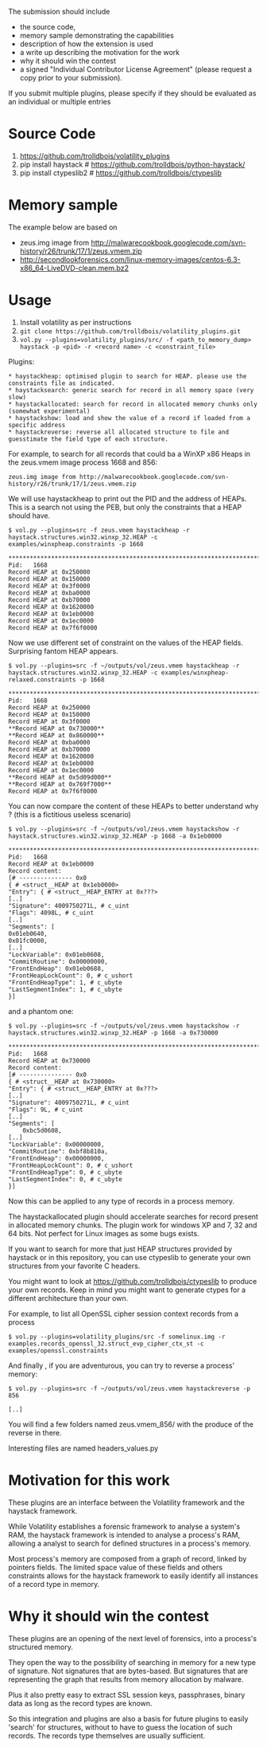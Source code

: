 
The submission should include 

 * the source code, 
 * memory sample demonstrating the capabilities
 * description of how the extension is used
 * a write up describing the motivation for the work 
 * why it should win the contest 
 * a signed "Individual Contributor License Agreement" (please request a copy prior to your submission).

If you submit multiple plugins, please specify if they should be evaluated as an individual or multiple entries

Source Code
===========

1. https://github.com/trolldbois/volatility_plugins
2. pip install haystack # https://github.com/trolldbois/python-haystack/
3. pip install ctypeslib2 # https://github.com/trolldbois/ctypeslib
 
Memory sample
=============

The example below are based on 

 * zeus.img image from http://malwarecookbook.googlecode.com/svn-history/r26/trunk/17/1/zeus.vmem.zip
 * http://secondlookforensics.com/linux-memory-images/centos-6.3-x86_64-LiveDVD-clean.mem.bz2

Usage
=====

1. Install volatility as per instructions
2. `git clone https://github.com/trolldbois/volatility_plugins.git`
3. `vol.py --plugins=volatility_plugins/src/ -f <path_to_memory_dump> haystack -p <pid> -r <record name> -c <constraint_file>`

Plugins:

    * haystackheap: optimised plugin to search for HEAP. please use the constraints file as indicated. 
    * haystacksearch: generic search for record in all memory space (very slow)
    * haystackallocated: search for record in allocated memory chunks only (somewhat experimental)
    * haystackshow: load and show the value of a record if loaded from a specific address
    * haystackreverse: reverse all allocated structure to file and guesstimate the field type of each structure.


For example, to search for all records that could ba a WinXP x86 Heaps in the zeus.vmem image process 1668 and 856:

    zeus.img image from http://malwarecookbook.googlecode.com/svn-history/r26/trunk/17/1/zeus.vmem.zip

We will use haystackheap to print out the PID and the address of HEAPs. This is a search not using the PEB, 
but only the constraints that a HEAP should have. 

    $ vol.py --plugins=src -f zeus.vmem haystackheap -r haystack.structures.win32.winxp_32.HEAP -c examples/winxpheap.constraints -p 1668

    ************************************************************************
    Pid:   1668
    Record HEAP at 0x250000
    Record HEAP at 0x150000
    Record HEAP at 0x3f0000
    Record HEAP at 0xba0000
    Record HEAP at 0xb70000
    Record HEAP at 0x1620000
    Record HEAP at 0x1eb0000
    Record HEAP at 0x1ec0000
    Record HEAP at 0x7f6f0000
    
Now we use different set of constraint on the values of the HEAP fields. Surprising fantom HEAP appears.

    $ vol.py --plugins=src -f ~/outputs/vol/zeus.vmem haystackheap -r haystack.structures.win32.winxp_32.HEAP -c examples/winxpheap-relaxed.constraints -p 1668

    ************************************************************************
    Pid:   1668
    Record HEAP at 0x250000
    Record HEAP at 0x150000
    Record HEAP at 0x3f0000
    **Record HEAP at 0x730000**
    **Record HEAP at 0x860000**
    Record HEAP at 0xba0000
    Record HEAP at 0xb70000
    Record HEAP at 0x1620000
    Record HEAP at 0x1eb0000
    Record HEAP at 0x1ec0000
    **Record HEAP at 0x5d09d000**
    **Record HEAP at 0x769f7000**
    Record HEAP at 0x7f6f0000

You can now compare the content of these HEAPs to better understand why ? (this is a fictitious useless scenario)

    $ vol.py --plugins=src -f ~/outputs/vol/zeus.vmem haystackshow -r haystack.structures.win32.winxp_32.HEAP -p 1668 -a 0x1eb0000 

    ************************************************************************
    Pid:   1668
    Record HEAP at 0x1eb0000
    Record content:
    [# --------------- 0x0 
    { # <struct__HEAP at 0x1eb0000>
    "Entry": { # <struct__HEAP_ENTRY at 0x???>
    [..]
    "Signature": 4009750271L, # c_uint
    "Flags": 4098L, # c_uint
    [..]
    "Segments": [
	0x01eb0640,
	0x01fc0000,
	[..]
    "LockVariable": 0x01eb0608,
    "CommitRoutine": 0x00000000,
    "FrontEndHeap": 0x01eb0688,
    "FrontHeapLockCount": 0, # c_ushort
    "FrontEndHeapType": 1, # c_ubyte
    "LastSegmentIndex": 1, # c_ubyte
    }]

and a phantom one:

    $ vol.py --plugins=src -f ~/outputs/vol/zeus.vmem haystackshow -r haystack.structures.win32.winxp_32.HEAP -p 1668 -a 0x730000 

    ************************************************************************
    Pid:   1668
    Record HEAP at 0x730000
    Record content:
    [# --------------- 0x0 
    { # <struct__HEAP at 0x730000>
    "Entry": { # <struct__HEAP_ENTRY at 0x???>
    [..]
    "Signature": 4009750271L, # c_uint
    "Flags": 9L, # c_uint
    [..]
    "Segments": [
        0xbc5d0608,
    [..]
    "LockVariable": 0x00000000,
    "CommitRoutine": 0xbf8b810a,
    "FrontEndHeap": 0x00000000,
    "FrontHeapLockCount": 0, # c_ushort
    "FrontEndHeapType": 0, # c_ubyte
    "LastSegmentIndex": 0, # c_ubyte
    }]

Now this can be applied to any type of records in a process memory.

The haystackallocated plugin should accelerate searches for record present in allocated memory chunks.
The plugin work for windows XP and 7, 32 and 64 bits. Not perfect for Linux images as some bugs exists.

If you want to search for more that just HEAP structures provided by haystack or in this repository,
you can use ctypeslib to generate your own structures from your favorite C headers. 

You might want to look at https://github.com/trolldbois/ctypeslib to produce your own records.
Keep in mind you might want to generate ctypes for a different architecture than your own.

For example, to list all OpenSSL cipher session context records from a process 

    $ vol.py --plugins=volatility_plugins/src -f somelinux.img -r examples.records_openssl_32.struct_evp_cipher_ctx_st -c examples/openssl.constraints 


And finally , if you are adventurous, you can try to reverse a process' memory:

    $ vol.py --plugins=src -f ~/outputs/vol/zeus.vmem haystackreverse -p 856
    
    [..]
    
You will find a few folders named zeus.vmem_856/ with the produce of the reverse in there.

Interesting files are named headers_values.py


Motivation for this work
========================

These plugins are an interface between the Volatility framework and the haystack framework.

While Volatility establishes a forensic framework to analyse a system's RAM, the haystack framework is intended to 
analyse a process's RAM, allowing a analyst to search for defined structures in a process's memory.

Most process's memory are composed from a graph of record, linked by pointers fields. The limited space value of these
fields and others constraints allows for the haystack framework to easily identify all instances of 
a record type in memory.

 
Why it should win the contest
=============================

These plugins are an opening of the next level of forensics, into a process's structured memory.

They open the way to the possibility of searching in memory for a new type of signature.
Not signatures that are bytes-based.
But signatures that are representing the graph that results from memory allocation by malware.

Plus it also pretty easy to extract SSL session keys, passphrases, binary data as long as the record types are known.

So this integration and plugins are also a basis for future plugins to easily 'search' for structures, without to have
to guess the location of such records. The records type themselves are usually sufficient.